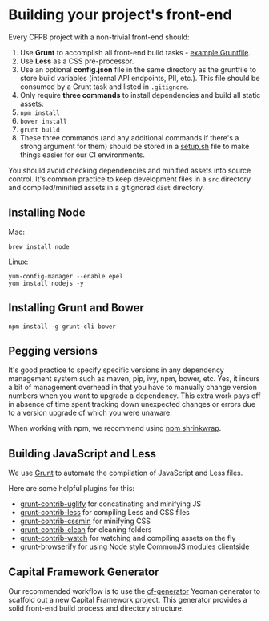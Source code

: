 # Building your project's front-end

Every CFPB project with a non-trivial front-end should:

 1. Use **Grunt** to accomplish all front-end build tasks - [example Gruntfile](https://github.com/cfpb/generator-cf/blob/master/app/templates/_Gruntfile.js).
 1. Use **Less** as a CSS pre-processor.
 1. Use an optional **config.json** file in the same directory as the gruntfile to store build variables (internal API endpoints, PII, etc.). This file should be consumed by a Grunt task and listed in `.gitignore`.
 1. Only require **three commands** to install dependencies and build all static assets:
   1. `npm install`
   1. `bower install`
   1. `grunt build`
 1. These three commands (and any additional commands if there's a strong argument for them) should be stored in a [setup.sh](https://github.com/cfpb/generator-cf/blob/master/app/templates/_setup.sh) file to make things easier for our CI environments.

You should avoid checking dependencies and minified assets into source control. It's common practice to keep development files in a `src` directory and compiled/minified assets in a gitignored `dist` directory.

## Installing Node

Mac:

```shell
brew install node
```

Linux:

```shell
yum-config-manager --enable epel
yum install nodejs -y
```

## Installing Grunt and Bower

```shell
npm install -g grunt-cli bower
```

## Pegging versions

It's good practice to specify specific versions in any dependency management system such as maven, pip, ivy, npm, bower, etc. Yes, it incurs a bit of management overhead in that you have to manually change version numbers when you want to upgrade a dependency. This extra work pays off in absence of time spent tracking down unexpected changes or errors due to a version upgrade of which you were unaware.

When working with npm, we recommend using [npm shrinkwrap](https://docs.npmjs.com/cli/shrinkwrap).

## Building JavaScript and Less

We use [Grunt](http://gruntjs.com/) to automate the compilation of JavaScript and Less files.

Here are some helpful plugins for this:

- [grunt-contrib-uglify](https://github.com/gruntjs/grunt-contrib-uglify) for concatinating and minifying JS
- [grunt-contrib-less](https://github.com/gruntjs/grunt-contrib-less) for compiling Less and CSS files
- [grunt-contrib-cssmin](https://github.com/gruntjs/grunt-contrib-cssmin) for minifying CSS
- [grunt-contrib-clean](https://github.com/gruntjs/grunt-contrib-clean) for cleaning folders
- [grunt-contrib-watch](https://github.com/gruntjs/grunt-contrib-watch) for watching and compiling assets on the fly
- [grunt-browserify](https://github.com/jmreidy/grunt-browserify) for using Node style CommonJS modules clientside

## Capital Framework Generator

Our recommended workflow is to use the [cf-generator](https://github.com/cfpb/generator-cf) Yeoman generator to scaffold out a new Capital Framework project. This generator provides a solid front-end build process and directory structure.
